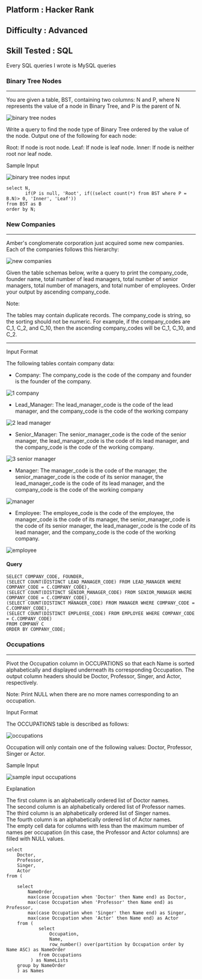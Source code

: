 ## Platform : Hacker Rank
## Difficulty : Advanced
## Skill Tested : SQL

Every SQL queries I wrote is MySQL queries

### Binary Tree Nodes
---
You are given a table, BST, containing two columns: N and P, where N represents the value of a node in Binary Tree, and P is the parent of N.

![binary tree nodes](https://github.com/anaswick/my_portfolio/assets/24541471/99202076-115e-400d-82e0-df8c29e35e98)

Write a query to find the node type of Binary Tree ordered by the value of the node. Output one of the following for each node:

Root: If node is root node.
Leaf: If node is leaf node.
Inner: If node is neither root nor leaf node.


Sample Input

![binary tree nodes input](https://github.com/anaswick/my_portfolio/assets/24541471/00248e1a-0aef-4bbb-978a-3c6ca715c179)

```
select N,
       if(P is null, 'Root', if((select count(*) from BST where P = B.N)> 0, 'Inner', 'Leaf')) 
from BST as B 
order by N;

```

### New Companies
---
Amber's conglomerate corporation just acquired some new companies. Each of the companies follows this hierarchy:

![new companies](https://github.com/anaswick/my_portfolio/assets/24541471/3d82bcdb-af6b-4fca-985d-c4383aaeb493)

Given the table schemas below, write a query to print the company_code, founder name, total number of lead managers, total number of senior managers, total number of managers, and total number of employees. Order your output by ascending company_code.

Note:

The tables may contain duplicate records.
The company_code is string, so the sorting should not be numeric. For example, if the company_codes are C_1, C_2, and C_10, then the ascending company_codes will be C_1, C_10, and C_2.

---
Input Format

The following tables contain company data:


- Company: The company_code is the code of the company and founder is the founder of the company.

![1 company](https://github.com/anaswick/my_portfolio/assets/24541471/4059312d-9618-4180-962f-a594aac495a3)

- Lead_Manager: The lead_manager_code is the code of the lead manager, and the company_code is the code of the working company

![2 lead manager](https://github.com/anaswick/my_portfolio/assets/24541471/215f2377-f472-4a59-9534-fffdea8ebfb0)

- Senior_Manager: The senior_manager_code is the code of the senior manager, the lead_manager_code is the code of its lead manager, and the company_code is the code of the working company.

![3 senior manager](https://github.com/anaswick/my_portfolio/assets/24541471/d1ab363d-144b-40b2-a980-55796051a20f)

- Manager: The manager_code is the code of the manager, the senior_manager_code is the code of its senior manager, the lead_manager_code is the code of its lead manager, and the company_code is the code of the working company

![manager](https://github.com/anaswick/my_portfolio/assets/24541471/a357ba67-bf90-4e0e-9c78-5a5f5691baa2)

- Employee: The employee_code is the code of the employee, the manager_code is the code of its manager, the senior_manager_code is the code of its senior manager, the lead_manager_code is the code of its lead manager, and the company_code is the code of the working company.

![employee](https://github.com/anaswick/my_portfolio/assets/24541471/84187f28-eadc-4136-85fd-9091f9b68875)

#### Query

```
SELECT COMPANY_CODE, FOUNDER,
(SELECT COUNT(DISTINCT LEAD_MANAGER_CODE) FROM LEAD_MANAGER WHERE COMPANY_CODE = C.COMPANY_CODE),
(SELECT COUNT(DISTINCT SENIOR_MANAGER_CODE) FROM SENIOR_MANAGER WHERE COMPANY_CODE = C.COMPANY_CODE),
(SELECT COUNT(DISTINCT MANAGER_CODE) FROM MANAGER WHERE COMPANY_CODE = C.COMPANY_CODE),
(SELECT COUNT(DISTINCT EMPLOYEE_CODE) FROM EMPLOYEE WHERE COMPANY_CODE = C.COMPANY_CODE)
FROM COMPANY C
ORDER BY COMPANY_CODE;
```

### Occupations
---
Pivot the Occupation column in OCCUPATIONS so that each Name is sorted alphabetically and displayed underneath its corresponding Occupation. The output column headers should be Doctor, Professor, Singer, and Actor, respectively.

Note: Print NULL when there are no more names corresponding to an occupation.

Input Format

The OCCUPATIONS table is described as follows:

![occupations](https://github.com/anaswick/my_portfolio/assets/24541471/e19da0f8-71ab-4554-a551-e48fad816bbf)

Occupation will only contain one of the following values: Doctor, Professor, Singer or Actor.

Sample Input

![sample input occupations](https://github.com/anaswick/my_portfolio/assets/24541471/50f08c73-b340-43ca-84a6-fb02c868a928)


Explanation

The first column is an alphabetically ordered list of Doctor names. <br>
The second column is an alphabetically ordered list of Professor names. <br>
The third column is an alphabetically ordered list of Singer names. <br>
The fourth column is an alphabetically ordered list of Actor names. <br>
The empty cell data for columns with less than the maximum number of names per occupation (in this case, the Professor and Actor columns) are filled with NULL values. <br>

```
select
    Doctor,
    Professor,
    Singer,
    Actor
from (

    select
        NameOrder,
        max(case Occupation when 'Doctor' then Name end) as Doctor,
        max(case Occupation when 'Professor' then Name end) as Professor,
        max(case Occupation when 'Singer' then Name end) as Singer,
        max(case Occupation when 'Actor' then Name end) as Actor
    from (
            select
                Occupation,
                Name,
                row_number() over(partition by Occupation order by Name ASC) as NameOrder
            from Occupations
         ) as NameLists
    group by NameOrder
    ) as Names
 ```
